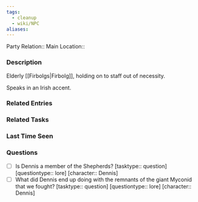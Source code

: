 ```yaml
---
tags:
  - cleanup
  - wiki/NPC
aliases:
---
```


Party Relation:: 
Main Location::

### Description

Elderly [[Firbolgs|Firbolg]], holding on to staff out of necessity.

Speaks in an Irish accent.

### Related Entries


### Related Tasks


### Last Time Seen


### Questions

- [ ] Is Dennis a member of the Shepherds? [tasktype:: question] [questiontype:: lore] [character:: Dennis]
- [ ] What did Dennis end up doing with the remnants of the giant Myconid that we fought? [tasktype:: question] [questiontype:: lore] [character:: Dennis]